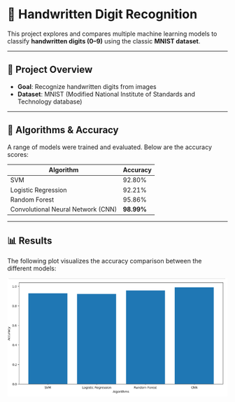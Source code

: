 # 🔢 Handwritten Digit Recognition

This project explores and compares multiple machine learning models to classify **handwritten digits (0–9)** using the classic **MNIST dataset**.

---

## 📌 Project Overview

- **Goal**: Recognize handwritten digits from images
- **Dataset**: MNIST (Modified National Institute of Standards and Technology database)

---

## 🧠 Algorithms & Accuracy

A range of models were trained and evaluated. Below are the accuracy scores:

| Algorithm            | Accuracy   |
|----------------------|------------|
| SVM                  | 92.80%     |
| Logistic Regression  | 92.21%     |
| Random Forest        | 95.86%     |
| Convolutional Neural Network (CNN) | **98.99%** |

---

## 📊 Results

The following plot visualizes the accuracy comparison between the different models:

![Model Comparison](plot.png)
